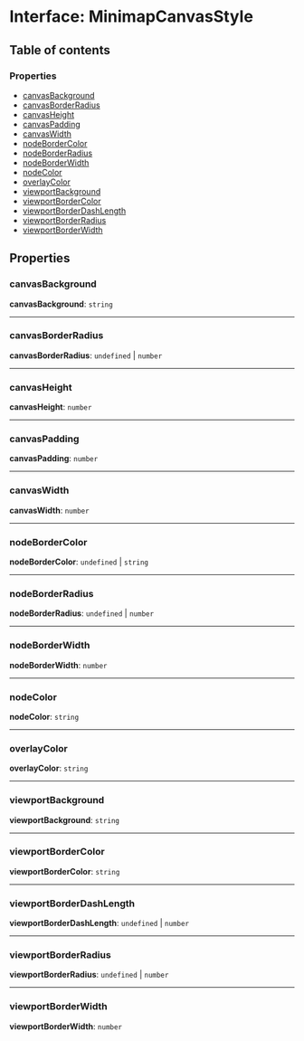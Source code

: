 # Interface: MinimapCanvasStyle

## Table of contents

### Properties

* [canvasBackground](/en/auto-docs/minimap-plugin/interfaces/MinimapCanvasStyle.md#canvasbackground)
* [canvasBorderRadius](/en/auto-docs/minimap-plugin/interfaces/MinimapCanvasStyle.md#canvasborderradius)
* [canvasHeight](/en/auto-docs/minimap-plugin/interfaces/MinimapCanvasStyle.md#canvasheight)
* [canvasPadding](/en/auto-docs/minimap-plugin/interfaces/MinimapCanvasStyle.md#canvaspadding)
* [canvasWidth](/en/auto-docs/minimap-plugin/interfaces/MinimapCanvasStyle.md#canvaswidth)
* [nodeBorderColor](/en/auto-docs/minimap-plugin/interfaces/MinimapCanvasStyle.md#nodebordercolor)
* [nodeBorderRadius](/en/auto-docs/minimap-plugin/interfaces/MinimapCanvasStyle.md#nodeborderradius)
* [nodeBorderWidth](/en/auto-docs/minimap-plugin/interfaces/MinimapCanvasStyle.md#nodeborderwidth)
* [nodeColor](/en/auto-docs/minimap-plugin/interfaces/MinimapCanvasStyle.md#nodecolor)
* [overlayColor](/en/auto-docs/minimap-plugin/interfaces/MinimapCanvasStyle.md#overlaycolor)
* [viewportBackground](/en/auto-docs/minimap-plugin/interfaces/MinimapCanvasStyle.md#viewportbackground)
* [viewportBorderColor](/en/auto-docs/minimap-plugin/interfaces/MinimapCanvasStyle.md#viewportbordercolor)
* [viewportBorderDashLength](/en/auto-docs/minimap-plugin/interfaces/MinimapCanvasStyle.md#viewportborderdashlength)
* [viewportBorderRadius](/en/auto-docs/minimap-plugin/interfaces/MinimapCanvasStyle.md#viewportborderradius)
* [viewportBorderWidth](/en/auto-docs/minimap-plugin/interfaces/MinimapCanvasStyle.md#viewportborderwidth)

## Properties

### canvasBackground

**canvasBackground**: `string`

***

### canvasBorderRadius

**canvasBorderRadius**: `undefined` | `number`

***

### canvasHeight

**canvasHeight**: `number`

***

### canvasPadding

**canvasPadding**: `number`

***

### canvasWidth

**canvasWidth**: `number`

***

### nodeBorderColor

**nodeBorderColor**: `undefined` | `string`

***

### nodeBorderRadius

**nodeBorderRadius**: `undefined` | `number`

***

### nodeBorderWidth

**nodeBorderWidth**: `number`

***

### nodeColor

**nodeColor**: `string`

***

### overlayColor

**overlayColor**: `string`

***

### viewportBackground

**viewportBackground**: `string`

***

### viewportBorderColor

**viewportBorderColor**: `string`

***

### viewportBorderDashLength

**viewportBorderDashLength**: `undefined` | `number`

***

### viewportBorderRadius

**viewportBorderRadius**: `undefined` | `number`

***

### viewportBorderWidth

**viewportBorderWidth**: `number`
